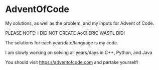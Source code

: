 # AdventOfCode
My solutions, as well as the problem, and my inputs for Advent of Code.

PLEASE NOTE:  I DID NOT CREATE AoC!  ERIC WASTL DID!

The solutions for each year/date/language is my code.

I am slowly working on solving all years/days in C++, Python, and Java

You should visit https://adventofcode.com and partake yourself!
